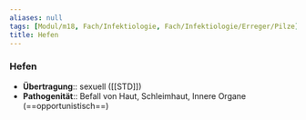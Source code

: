 ```yaml
---
aliases: null
tags: [Modul/m18, Fach/Infektiologie, Fach/Infektiologie/Erreger/Pilze]
title: Hefen
---
```

### Hefen
- **Übertragung**:: sexuell ([[STD]])
- **Pathogenität**:: Befall von Haut, Schleimhaut, Innere Organe (==opportunistisch==)